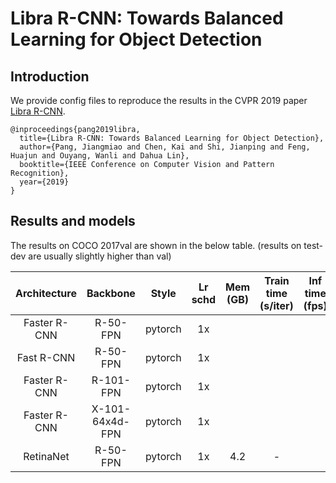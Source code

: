 # Libra R-CNN: Towards Balanced Learning for Object Detection

## Introduction

We provide config files to reproduce the results in the CVPR 2019 paper [Libra R-CNN](https://arxiv.org/pdf/1904.02701.pdf).

```
@inproceedings{pang2019libra,
  title={Libra R-CNN: Towards Balanced Learning for Object Detection},
  author={Pang, Jiangmiao and Chen, Kai and Shi, Jianping and Feng, Huajun and Ouyang, Wanli and Dahua Lin},
  booktitle={IEEE Conference on Computer Vision and Pattern Recognition},
  year={2019}
}
```

## Results and models

The results on COCO 2017val are shown in the below table. (results on test-dev are usually slightly higher than val)

| Architecture | Backbone        | Style   | Lr schd | Mem (GB) | Train time (s/iter) | Inf time (fps) | box AP | Download |
|:------------:|:---------------:|:-------:|:-------:|:--------:|:-------------------:|:--------------:|:------:|:--------:|
| Faster R-CNN | R-50-FPN        | pytorch | 1x      |          |                     |                |        | [model]() &#124; [log]()|
| Fast R-CNN   | R-50-FPN        | pytorch | 1x      |          |                     |                |        | [model]() &#124; [log]() |
| Faster R-CNN | R-101-FPN       | pytorch | 1x      |          |                     |                |        | [model]() &#124; [log]() |
| Faster R-CNN | X-101-64x4d-FPN | pytorch | 1x      |          |                     |                |        | [model]() &#124; [log]() |
| RetinaNet    | R-50-FPN        | pytorch | 1x      | 4.2      | -                   |                | 37.6   | [model](https://open-mmlab.s3.ap-northeast-2.amazonaws.com/mmdetection/v2.0/libra_rcnn/libra_retinanet_r50_fpn_1x_coco/libra_retinanet_r50_fpn_1x_coco_20200205-804d94ce.pth) &#124; [log](https://open-mmlab.s3.ap-northeast-2.amazonaws.com/mmdetection/v2.0/libra_rcnn/libra_retinanet_r50_fpn_1x_coco/libra_retinanet_r50_fpn_1x_coco_20200205_112757.log.json) |
